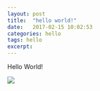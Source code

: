 ```yaml
---
layout: post
title:  "hello world!"
date:   2017-02-15 10:02:53
categories: hello
tags: hello
excerpt:
---
```


Hello World!

![](//ww1.sinaimg.cn/large/ce56395agy1fcqxrlb3pqj20sg0lcqb8)
